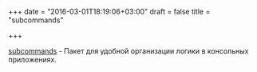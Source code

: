 +++
date = "2016-03-01T18:19:06+03:00"
draft = false
title = "subcommands"

+++

<p><a href="https://github.com/google/subcommands">subcommands</a>&nbsp;- Пакет для удобной организации логики в консольных приложениях.</p>

